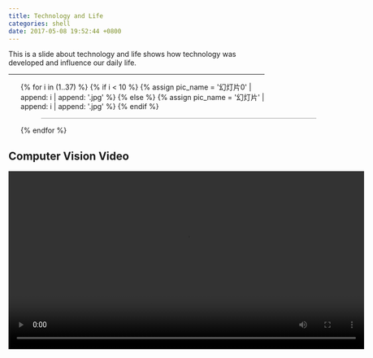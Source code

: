 ```yaml
---
title: Technology and Life
categories: shell
date: 2017-05-08 19:52:44 +0800
---
```


This is a slide about technology and life shows how technology was developed and influence our daily life.

<!--shoreline-->
---

<ul>
    {% for i in (1..37) %}
        {% if i < 10 %}
            {% assign pic_name = '幻灯片0' | append: i | append: '.jpg' %}
        {% else %}
            {% assign pic_name = '幻灯片' | append: i | append: '.jpg' %}
        {% endif %}
        <figure style="width: 540px; border: 1px solid #ccc;" class="align-center">
            <img src="{{ site.url }}{{ site.baseurl }}/assets/pdf/tech_life/pic/{{ pic_name }}" alt="" style="margin: 0 !important;" />
        </figure> 
    {% endfor %}
</ul>

## Computer Vision Video

<video width="700" controls="controls" class="align-center">
  <source src="/assets/videos/computer_vision.mp4" type="video/mp4">
</video>